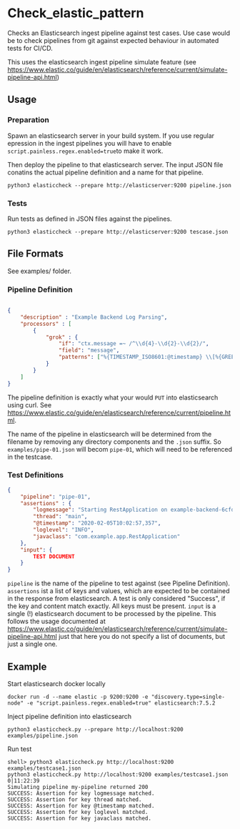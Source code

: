 # Check_elastic_pattern

Checks an Elasticsearch ingest pipeline against test cases.
Use case would be to check pipelines from git against expected behaviour in automated tests for CI/CD.

This uses the elasticsearch ingest pipeline simulate feature (see <https://www.elastic.co/guide/en/elasticsearch/reference/current/simulate-pipeline-api.html>)

## Usage

### Preparation

Spawn an elasticsearch server in your build system. If you use regular epression in the ingest pipelines you will have to enable `script.painless.regex.enabled=true`to make it work.

Then deploy the pipeline to that elasticsearch server. The input JSON file conatins the actual pipeline definition and a name for that pipeline.

```shell
python3 elasticcheck --prepare http://elasticserver:9200 pipeline.json
```

### Tests

Run tests as defined in JSON files against the pipelines.

```shell
python3 elasticcheck --prepare http://elasticserver:9200 tescase.json
```

## File Formats

See examples/ folder.

### Pipeline Definition

```json

{
    "description" : "Example Backend Log Parsing",
    "processors" : [
        {
            "grok" : {
                "if": "ctx.message =~ /^\\d{4}-\\d{2}-\\d{2}/",
                "field": "message",
                "patterns": ["%{TIMESTAMP_ISO8601:@timestamp} \\[%{GREEDYDATA:thread}\\] %{LOGLEVEL:loglevel} %{SPACE}%{JAVACLASS:javaclass} - %{JAVALOGMESSAGE:logmessage}"]
            }
        }
    ]
}

```

The pipeline definition is exactly what your would `PUT` into elasticsearch using curl. See <https://www.elastic.co/guide/en/elasticsearch/reference/current/pipeline.html>.

The name of the pipeline in elasticsearch will be determined from the filename by removing any directory components and the `.json` suffix. So `examples/pipe-01.json` will becom `pipe-01`, which will need to be referenced in the testcase.

### Test Definitions

```json
{
    "pipeline": "pipe-01",
    "assertions" : {
        "logmessage": "Starting RestApplication on example-backend-6cfd785f48-xmxgz with PID 7 (/app.jar started by root in /)",
        "thread": "main",
        "@timestamp": "2020-02-05T10:02:57,357",
        "loglevel": "INFO",
        "javaclass": "com.example.app.RestApplication"
    },
    "input": {
        TEST DOCUMENT
    }
}
```

`pipeline` is the name of the pipeline to test against (see Pipeline Definition).
`assertions` ist a list of keys and values, which are expected to be contained in the response from elasticsearch. A test is only considered "Success", if the key and content match exactly. All keys must be present.
`input` is a single (!) elasticsearch document to be processed by the pipeline. This follows the usage documented at <https://www.elastic.co/guide/en/elasticsearch/reference/current/simulate-pipeline-api.html> just that here you do not specify a list of documents, but just a single one.

## Example

Start elasticsearch docker locally

```shell
docker run -d --name elastic -p 9200:9200 -e "discovery.type=single-node" -e "script.painless.regex.enabled=true" elasticsearch:7.5.2
```

Inject pipeline definition into elasticsearch

```shell
python3 elasticcheck.py --prepare http://localhost:9200 examples/pipeline.json
```

Run test

```shell
shell> python3 elasticcheck.py http://localhost:9200 examples/testcase1.json
python3 elasticcheck.py http://localhost:9200 examples/testcase1.json                                                        0|11:22:39
Simulating pipeline my-pipeline returned 200
SUCCESS: Assertion for key logmessage matched.
SUCCESS: Assertion for key thread matched.
SUCCESS: Assertion for key @timestamp matched.
SUCCESS: Assertion for key loglevel matched.
SUCCESS: Assertion for key javaclass matched.
```
